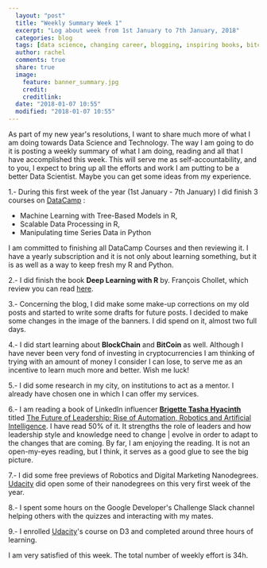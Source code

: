 ```yaml
---
  layout: "post"
  title: "Weekly Summary Week 1"
  excerpt: "Log about week from 1st January to 7th January, 2018"
  categories: blog
  tags: [data science, changing career, blogging, inspiring books, bitcoin, blockchain, DataCamp]
  author: rachel
  comments: true
  share: true
  image:
    feature: banner_summary.jpg
    credit:
    creditlink:
  date: "2018-01-07 10:55"
  modified: "2018-01-07 10:55"
---
```


As part of my new year's resolutions, I want to share much more of what I am doing towards Data Science and Technology.
The way I am going to do it is posting a weekly summary of what I am doing, reading and all that I have accomplished this week. This will serve me as self-accountability, and to you, I expect to bring up all the efforts and work I am putting to be a better Data Scientist. Maybe you can get some ideas from my experience.

1.- During this first week of the year (1st January - 7th January) I did finish 3 courses on [DataCamp][311043ca] :

- Machine Learning with Tree-Based Models in R,
- Scalable Data Processing in R,
- Manipulating time Series Data in Python

I am committed to finishing all DataCamp Courses and then reviewing it. I have a yearly subscription and it is not only about learning something, but it is as well as a way to keep fresh my R and Python.

2.- I did finish the book **Deep Learning with R** by. François Chollet, which review you can read [here](http://www.analyzingdata.org/articles/deep-learning-with-r/).

3.- Concerning the blog, I did make some make-up corrections on my old posts and started to write some drafts for future posts. I decided to make some changes in the image of the banners. I did spend on it, almost two full days.

4.- I did start learning about **BlockChain** and **BitCoin** as well. Although I have never been very fond of investing in cryptocurrencies I am thinking of trying with an amount of money I consider I can lose, to serve me as an incentive to learn much more and better. Wish me luck!

5.- I did some research in my city, on institutions to act as a mentor. I already have chosen one in which I can offer my services.

6.- I am reading a book of LinkedIn influencer [**Brigette Tasha Hyacinth**](https://www.linkedin.com/in/brigettehyacinth/) titled 
[The Future of Leadership: Rise of Automation, Robotics and Artificial Intelligence](http://amzn.to/2CJGsv5). I have read 50% of it. It strengths the role of leaders and how leadership style and knowledge need to change | evolve in order to adapt to the changes that are coming.
By far, I am enjoying the reading. It is not an open-my-eyes reading, but I think, it serves as a good glue to see the big picture.

7.- I did some free previews of Robotics and Digital Marketing Nanodegrees. [Udacity][1a539d8c] did open some of their nanodegrees on this very first week of the year.

8.- I spent some hours on the Google Developer's Challenge Slack channel helping others with the quizzes and interacting with my mates.

9.- I enrolled [Udacity][1a539d8c]'s course on D3 and completed around three hours of learning.


I am very satisfied of this week. The total number of weekly effort is 34h.



[1a539d8c]: www.Udacity.com "Udacity"
[311043ca]: https://www.datacamp.com/ "DataCamp"